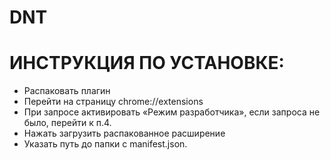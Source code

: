 # DNT
# ИНСТРУКЦИЯ ПО УСТАНОВКЕ:
* Распаковать плагин
* Перейти на страницу chrome://extensions
* При запросе активировать «Режим разработчика», если запроса не было, перейти к п.4.
* Нажать загрузить распакованное расширение
* Указать путь до папки с manifest.json.
